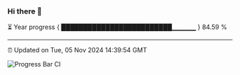### Hi there 👋

⏳ Year progress { █████████████████████████▁▁▁▁▁ } 84.59 %

---

⏰ Updated on Tue, 05 Nov 2024 14:39:54 GMT

![Progress Bar CI](https://github.com/IshwaranRudhara/GIT-ACTION/workflows/Progress%20Bar%20CI/badge.svg)
